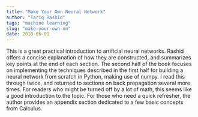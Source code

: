 ```yaml
---
title: "Make Your Own Neural Network"
author: "Tariq Rashid"
tags: "machine learning"
slug: "make-your-own-nn"
date: 2018-06-01
---
```


This is a great practical introduction to artificial neural networks.
Rashid offers a concise explanation of how they are constructed, and
summarizes key points at the end of each section. The second half of the
book focuses on implementing the techniques described in the first half
for building a neural network from scratch in Python, making use of numpy.
I read this through twice, and returned to sections on back propagation
several more times. For readers who might be turned off by a lot of math,
this seems like a good introduction to the topic. For those who need a
quick refresher, the author provides an appendix section dedicated to a
few basic concepts from Calculus.
